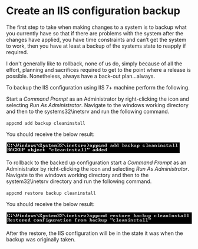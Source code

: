# Create an IIS configuration backup
The first step to take when making changes to a system is to backup what you currently have so that if there are problems with the system after the changes have applied, you have time constraints and can’t get the system to work, then you have at least a backup of the systems state to reapply if required.

I don't generally like to rollback, none of us do, simply because of all the effort, planning and sacrifices required to get to the point where a release is possible. Nonetheless, always have a back-out plan...always.

To backup the IIS configuration using IIS 7+ machine perform the following.

Start a *Command Prompt* as an Administrator by right-clicking the icon and selecting *Run As Administrator*. Navigate to the windows working directory and then to the systems32\inetsrv and run the following command.

`appcmd add backup cleaninstall`

You should receive the below result:

![appcmd add backup cleaninstall][FIGURE1]

To rollback to the backed up configuration start a *Command Prompt* as an Administrator by richt-clicking the icon and selecting *Run As Administrator*. Navigate to the windows working directory and then to the system32\inetsrv directory and run the following command.

`appcmd restore backup cleaninstall`

You should receive the below result:

![appcmd restore backup cleaninstall][FIGURE2]

After the restore, the IIS configuration will be in the state it was when the backup was originally taken.

[FIGURE1]: images/5657.1.png "Figure 1, appcmd add backup cleaninstall"
[FIGURE2]: images/4848.2.png "Figure 2, appcmd restore backup cleaninstall"
